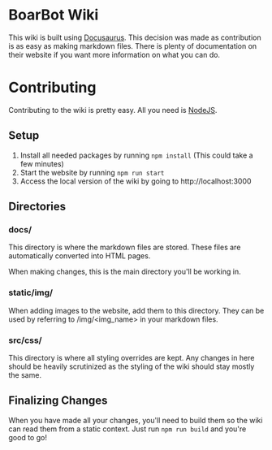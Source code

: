 # BoarBot Wiki

This wiki is built using [Docusaurus](https://docusaurus.io/). This decision was made as contribution is as easy as making markdown files. There is plenty of documentation on their website if you want more information on what you can do.

# Contributing

Contributing to the wiki is pretty easy. All you need is [NodeJS](https://nodejs.org/en/download).

## Setup

1. Install all needed packages by running `npm install` (This could take a few minutes)
2. Start the website by running `npm run start`
3. Access the local version of the wiki by going to http://localhost:3000

## Directories

### docs/

This directory is where the markdown files are stored. These files are automatically converted into HTML pages.

When making changes, this is the main directory you'll be working in.

### static/img/

When adding images to the website, add them to this directory. They can be used by referring to /img/<img_name> in your markdown files.

### src/css/

This directory is where all styling overrides are kept. Any changes in here should be heavily scrutinized as the styling of the wiki should stay mostly the same.

## Finalizing Changes

When you have made all your changes, you'll need to build them so the wiki can read them from a static context. Just run `npm run build` and you're good to go!